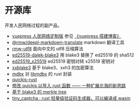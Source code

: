 # 开源库

开发人民网络过程的副产品。

* [vuepress 人民网络定制版](https://github.com/rmw-link/blog-vuepress2)
  参见 [《vuepress 搭建博客》](/log/2020-11-29-vuepress.html)
* [@rmw/deepl-markdown-translate](https://www.npmjs.com/package/@rmw/deepl-markdown-translate)
  markdown 翻译工具
* [rmw-utf8](https://docs.rs/crate/rmw-utf8)
  面向中文的 utf8 压缩算法
* [ed25519-dalek-blake3](https://github.com/rmw-lib/ed25519_x25519)
  用 blake3 替换了 ed25519 的 sha512
* [ed25519_x25519](https://github.com/rmw-lib/ed25519_x25519)
  ed25519 密钥对转 x25519 密钥对
* [xxblake3](https://docs.rs/crate/xxblake3)
  基于 blake3、xxh3 的加密算法
* [mdbx](https://docs.rs/crate/mdbx)
  对 [libmdbx](https://github.com/erthink/libmdbx) 的 rust 封装
* [quickjs-rust](https://github.com/rmw-lib/quickjs-rust)
* [修改 quickjs 以导入 rust 函数 —— 一种扩展北海的新思路](/log/2022-04-29-quickjs-rust.html)
* [基于 blake3 的 merkle tree](/log/2022-06-02-blake3_merkle.html)
* [tiny_captcha : rust 轻量级验证码生成器，可以编译成 wasm](/log/2022-06-24_tiny_captcha.html)